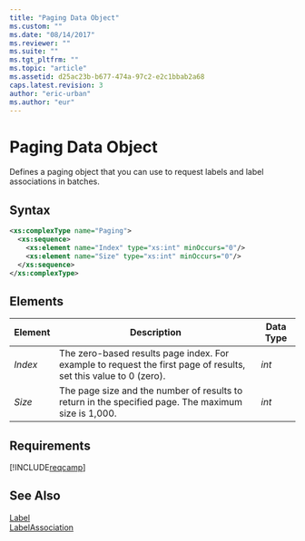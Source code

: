 ```yaml
---
title: "Paging Data Object"
ms.custom: ""
ms.date: "08/14/2017"
ms.reviewer: ""
ms.suite: ""
ms.tgt_pltfrm: ""
ms.topic: "article"
ms.assetid: d25ac23b-b677-474a-97c2-e2c1bbab2a68
caps.latest.revision: 3
author: "eric-urban"
ms.author: "eur"
---
```

# Paging Data Object
Defines a paging object that you can use to request labels and label associations in batches.

## Syntax

```xml
<xs:complexType name="Paging">
  <xs:sequence>
    <xs:element name="Index" type="xs:int" minOccurs="0"/>
    <xs:element name="Size" type="xs:int" minOccurs="0"/>
  </xs:sequence>
</xs:complexType>
```

## <a name="Elements"></a>Elements

|Element|Description|Data Type|
|-----------|---------------|-------------|
|*Index*|The zero-based results page index. For example to request the first page of results, set this value to 0 (zero).|*int*|
|*Size*|The page size and the number of results to return in the specified page. The maximum size is 1,000.|*int*|

## Requirements
[!INCLUDE[reqcamp](../campaign-api/includes/reqcamp.md)]
## See Also
[Label](../campaign-api/label-data-object.md)  
[LabelAssociation](../campaign-api/labelassociation-data-object.md)  
